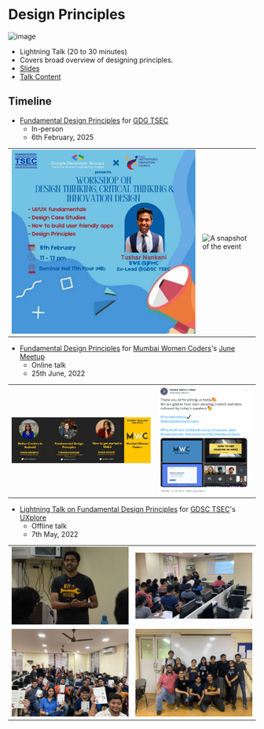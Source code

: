 # Design Principles

![image](https://user-images.githubusercontent.com/61280281/167208241-2fc47df1-9e84-467b-a281-f417d705d75b.png)

- Lightning Talk (20 to 30 minutes)
- Covers broad overview of designing principles.
- [Slides](https://docs.google.com/presentation/d/1BQpoIQs8dlhTNrTo8rrb2AIWmflldezjTGM5ZBfNO_0/edit?usp=sharing)
- [Talk Content](content.md)

## Timeline

 - [Fundamental Design Principles](https://twitter.com/WomenCoders01/status/1535887218803453952) for [GDG TSEC](https://gdg.community.dev/gdg-on-campus-thadomal-shahani-engineering-college-mumbai-india/)
    - In-person
    - 6th February, 2025

<table>
    <tr>
        <td>
            <img src='./img2/1.jpg' alt='Banner for GDG TSEC Event'>
        </td>
        <td>
            <img src='./img2/2.png' alt='A snapshot of the event'>
        </td>
    </tr>
</table>

- [Fundamental Design Principles](https://twitter.com/WomenCoders01/status/1535887218803453952) for [Mumbai Women Coders](https://www.meetup.com/mumbai-women-coders)'s [June Meetup](https://www.meetup.com/mumbai-women-coders/events/286422185)
    - Online talk
    - 25th June, 2022

<table>
    <tr>
        <td>
            <img src='./img1/1.jpg' alt='Banner for Mumbai Women Coders June Meetup'>
        </td>
        <td>
            <img src='./img1/2.png' alt='A screenshot of the tweet concluding the meetup.'>
        </td>
    </tr>
</table>

- [Lightning Talk on Fundamental Design Principles](https://twitter.com/tusharnankanii/status/1523196762911293440) for [GDSC TSEC](https://gdsc.community.dev/thadomal-shahani-engineering-college-mumbai)'s [UXplore](https://twitter.com/tusharnankanii/status/1521406418481524737)
    - Offline talk
    - 7th May, 2022

<table>
    <tr>
        <td>
            <img src='./img0/1.jpg' alt='Speaker for UXplore: Tushar Nankani'>
        </td>
        <td>
            <img src='./img0/2.jpg' alt='Picture with the speaker giving the talk to the audience'>
        </td>
    </tr>
    <tr>
        <td>
            <img src='./img0/3.jpg' alt='Picture of the audience with Google andd GitHub Swags'>
        </td>
        <td>
            <img src='./img0/4.jpg' alt='Picture of the GDSC TSEC Team'>
        </td>
    </tr>
</table>
